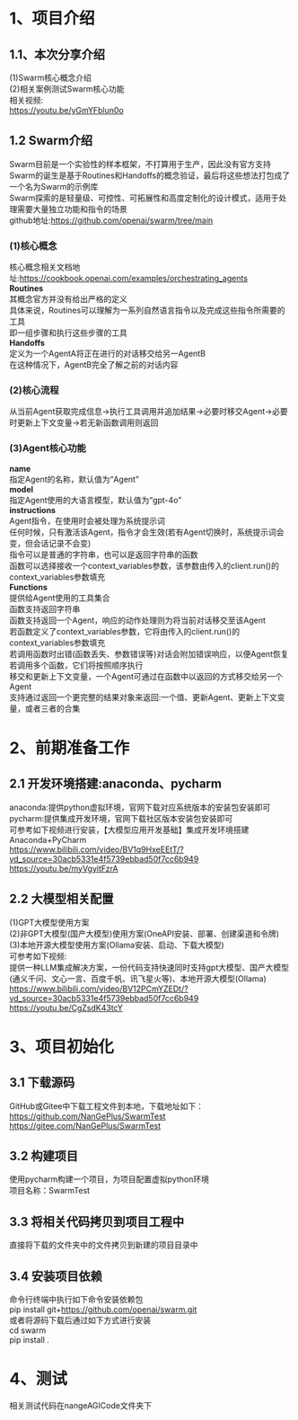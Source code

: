 # 1、项目介绍
## 1.1、本次分享介绍                      
(1)Swarm核心概念介绍                                                           
(2)相关案例测试Swarm核心功能                         
相关视频:            
https://youtu.be/yGmYFblun0o               


## 1.2 Swarm介绍
Swarm目前是一个实验性的样本框架，不打算用于生产，因此没有官方支持              
Swarm的诞生是基于Routines和Handoffs的概念验证，最后将这些想法打包成了一个名为Swarm的示例库            
Swarm探索的是轻量级、可控性、可拓展性和高度定制化的设计模式，适用于处理需要大量独立功能和指令的场景                           
github地址:https://github.com/openai/swarm/tree/main                 
### (1)核心概念
核心概念相关文档地址:https://cookbook.openai.com/examples/orchestrating_agents                                    
**Routines**          
其概念官方并没有给出严格的定义                        
具体来说，Routines可以理解为一系列自然语言指令以及完成这些指令所需要的工具         
即一组步骤和执行这些步骤的工具           
**Handoffs**              
定义为一个AgentA将正在进行的对话移交给另一AgentB           
在这种情况下，AgentB完全了解之前的对话内容                            
### (2)核心流程
从当前Agent获取完成信息->执行工具调用并追加结果->必要时移交Agent->必要时更新上下文变量->若无新函数调用则返回                     
### (3)Agent核心功能      
**name**                   
指定Agent的名称，默认值为“Agent”             
**model**                  
指定Agent使用的大语言模型，默认值为“gpt-4o”                   
**instructions**            
Agent指令，在使用时会被处理为系统提示词                                
任何时候，只有激活该Agent，指令才会生效(若有Agent切换时，系统提示词会变，但会话记录不会变)                  
指令可以是普通的字符串，也可以是返回字符串的函数                   
函数可以选择接收一个context_variables参数，该参数由传入的client.run()的context_variables参数填充                                    
**Functions**        
提供给Agent使用的工具集合          
函数支持返回字符串                   
函数支持返回一个Agent，响应的动作处理则为将当前对话移交至该Agent                  
若函数定义了context_variables参数，它将由传入的client.run()的context_variables参数填充                 
若调用函数时出错(函数丢失、参数错误等)对话会附加错误响应，以便Agent恢复                              
若调用多个函数，它们将按照顺序执行                               
移交和更新上下文变量，一个Agent可通过在函数中以返回的方式移交给另一个Agent                      
支持通过返回一个更完整的结果对象来返回:一个值、更新Agent、更新上下文变量，或者三者的合集            


# 2、前期准备工作
## 2.1 开发环境搭建:anaconda、pycharm
anaconda:提供python虚拟环境，官网下载对应系统版本的安装包安装即可                                      
pycharm:提供集成开发环境，官网下载社区版本安装包安装即可                                               
可参考如下视频进行安装，【大模型应用开发基础】集成开发环境搭建Anaconda+PyCharm                                                          
https://www.bilibili.com/video/BV1q9HxeEEtT/?vd_source=30acb5331e4f5739ebbad50f7cc6b949                             
https://youtu.be/myVgyitFzrA          

## 2.2 大模型相关配置
(1)GPT大模型使用方案              
(2)非GPT大模型(国产大模型)使用方案(OneAPI安装、部署、创建渠道和令牌)                 
(3)本地开源大模型使用方案(Ollama安装、启动、下载大模型)                         
可参考如下视频:                         
提供一种LLM集成解决方案，一份代码支持快速同时支持gpt大模型、国产大模型(通义千问、文心一言、百度千帆、讯飞星火等)、本地开源大模型(Ollama)                       
https://www.bilibili.com/video/BV12PCmYZEDt/?vd_source=30acb5331e4f5739ebbad50f7cc6b949                 
https://youtu.be/CgZsdK43tcY           


# 3、项目初始化
## 3.1 下载源码
GitHub或Gitee中下载工程文件到本地，下载地址如下：                
https://github.com/NanGePlus/SwarmTest                                                               
https://gitee.com/NanGePlus/SwarmTest                                    

## 3.2 构建项目
使用pycharm构建一个项目，为项目配置虚拟python环境               
项目名称：SwarmTest                                                 

## 3.3 将相关代码拷贝到项目工程中           
直接将下载的文件夹中的文件拷贝到新建的项目目录中               

## 3.4 安装项目依赖          
命令行终端中执行如下命令安装依赖包            
pip install git+https://github.com/openai/swarm.git                    
或者将源码下载后通过如下方式进行安装                
cd swarm                          
pip install .                       
                

# 4、测试
相关测试代码在nangeAGICode文件夹下               


   






















